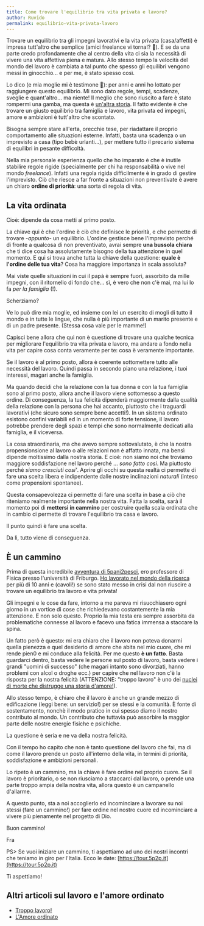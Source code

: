 ```yaml
---
title: Come trovare l'equilibrio tra vita privata e lavoro?
author: Ruvido
permalink: equilibrio-vita-privata-lavoro
---
```


Trovare un equilibrio tra gli impegni lavorativi e la
vita privata (casa/affetti) è impresa tutt'altro che semplice (amici freelance vi torna!? 🦊). E se da una parte credo profondamente che al centro della vita ci sia la necessità di vivere una vita affettiva piena e matura. Allo stesso tempo la velocità del mondo del lavoro è cambiata a tal punto che spesso gli equilibri vengono messi in ginocchio... e per me, è stato spesso così.

Lo dico (e mia moglie mi è testimone 🙈): per anni e anni ho lottato per raggiungere questo equilibrio. Mi sono dato regole, tempi, scadenze, sveglie e quant'altro... ma niente! Il meglio che sono riuscito a fare è stato rompermi una gamba, ma questa è [un'altra storia](https://5p2p.it/2013/04/12/quando-dio-ti-rompe-una-gamba.html). Il fatto evidente è che trovare un giusto equilibrio tra famiglia e lavoro, vita privata ed impegni, amore e ambizioni è tutt'altro che scontato.

Bisogna sempre stare all'erta, orecchie tese, per
riadattare il proprio comportamento alle situazioni
esterne. Infatti, basta una scadenza o un imprevisto
a casa (tipo bebè urlanti...), per mettere tutto il precario sistema di equilibri
in pesante difficoltà.

Nella mia personale esperienza quello che ho imparato è che
è inutile stabilire regole rigide (specialmente per chi ha
responsabilità o vive nel mondo _freelance_). Infatti una
regola rigida difficilmente è in grado di gestire
l'imprevisto. Ciò che riesce a far fronte a situazioni non
preventivate è avere un chiaro **ordine di priorità**: una sorta di regola di vita.

## La vita ordinata

Cioè: dipende da cosa metti al primo posto.

La chiave qui è che l'ordine è ciò che definisce le priorità, e che permette di
trovare _-appunto-_ un equilibrio. L'ordine gestisce bene
l'imprevisto perché di fronte a qualcosa di non
preventivato, avrai sempre **una bussola chiara** che ti dice
cosa ha assolutamente bisogno della tua attenzione in quel momento. E qui
si trova anche tutta la chiave della questione: **quale
è l'ordine delle tua vita**? Cosa ha maggiore importanza in
scala assoluta?

Mai viste quelle situazioni in cui il papà è sempre fuori, assorbito da mille impegni, con il ritornello di fondo che... sì, è vero che non c'è mai, ma lui lo fa _per la famiglia_ (!). 

Scherziamo? 

Ve lo può dire mia moglie, ed insieme con lei un esercito di mogli di tutto il mondo e in tutte le lingue, che nulla è più importante di un marito presente e di un padre presente. (Stessa cosa vale per le mamme!)

Capisci bene allora che qui non è questione di trovare una qualche tecnica per migliorare l'equilibrio tra vita privata e lavoro, ma andare a fondo nella vita per capire cosa conta veramente per te: cosa è veramente importante.

Se il lavoro è al primo posto, allora è coerente
sottomettere tutto alle necessità del lavoro. Quindi
passa in secondo piano una relazione, i tuoi interessi, 
magari anche la famiglia. 

Ma quando decidi che la relazione con la tua
donna e con la tua famiglia sono al primo posto, allora
anche il lavoro viene sottomesso a questo ordine. Di
conseguenza, la tua felicità dipenderà maggiormente
dalla qualità della relazione con la persona che hai
accanto, piuttosto che i traguardi lavorativi (che 
sicuro sono sempre bene accetti!). In un sistema ordinato esistono confini 
variabili ed in un momento di forte tensione, il lavoro
potrebbe prendere degli spazi e tempi che sono
normalmente dedicati alla famiglia, e il viceversa.

La cosa straordinaria, ma che avevo sempre sottovalutato,
è che la nostra propensionsione al lavoro o alle 
relazioni non è affatto innata, ma bensì dipende
moltissimo dalla nostra storia. E cioè: non siamo
noi che troviamo maggiore soddisfazione nel lavoro 
perché ... _sono fatto così_. Ma piuttosto perché
_siamo cresciuti cosi'_. Aprire gli occhi su questa
realtà ci permette di fare una scelta libera e 
indipendente dalle nostre inclinazioni _naturali_ (inteso come propensioni spontanee). 

Questa consapevolezza ci permette di fare una scelta in base a ciò che
riteniamo realmente importante nella nostra vita. Fatta la scelta,
sarà il momento poi di **mettersi in cammino** per costruire
quella scala ordinata che in cambio ci permette
di trovare l'equilibrio tra casa e lavoro.

Il punto quindi è fare una scelta.

Da lì, tutto viene di conseguenza.

## È un cammino

Prima di questa incredibile [avventura di 5pani2pesci](https://tour.5p2p.it), ero professore di Fisica presso l'università di Friburgo. [Ho lavorato nel mondo della ricerca](https://www.frias.uni-freiburg.de/en/people/fellows/current-fellows/rao) per più di 10 anni e (cavoli!) se sono stato messo in crisi dal non riuscire a trovare un equilibrio tra lavoro e vita privata! 

Gli impegni e le cose da fare, intorno a me pareva mi risucchiasero ogni giorno in un vortice di cose che richiedevano costantemente la mia attenzione. E non solo questo. Proprio la mia testa era sempre assorbita da problematiche connesse al lavoro e facevo una fatica immensa a staccare la spina.

Un fatto però è questo: mi era chiaro che il lavoro non poteva donarmi quella pienezza e quel desiderio di amore che abita nel mio cuore, che mi rende pien0 e mi conduce alla felicità. Per me questo **è un fatto**. Basta guardarci dentro, basta vedere le persone sul posto di lavoro, basta vedere i grandi "uomini di successo" (che magari intanto sono divorziati, hanno problemi con alcol o droghe ecc.) per capire che nel lavoro non c'è la risposta per la nostra felicità (ATTENZIONE: "troppo lavoro" è uno dei [nuclei di morte che distrugge una storia d'amore!](https://5p2p.it/ndm-troppo-lavoro)).

Allo stesso tempo, è chiaro che il lavoro è anche un grande mezzo di edificazione (leggi bene: un servizio!) per se stessi e la comunità. È fonte di sostentamento, nonchè il modo pratico in cui spesso diamo il nostro contributo al mondo. Un contributo che tuttavia può assorbire la maggior parte delle nostre energie fisiche e psichiche.

La questione è seria e ne va della nostra felicità. 

Con il tempo ho capito che non è tanto questione del lavoro che fai, ma di come il lavoro prende un posto all'interno della vita, in termini di priorità, soddisfazione e ambizioni personali.

Lo ripeto è un cammino, ma la chiave è fare ordine nel proprio cuore. Se il lavoro è prioritario, o se non riusciamo a staccarci dal lavoro, o prende una parte troppo ampia della nostra vita, allora questo è un campanello d'allarme.

A questo punto, sta a noi accoglierlo ed incominciare a lavorare su noi stessi (fare un cammino!) per fare ordine nel nostro cuore ed incominciare a vivere più pienamente nel progetto di Dio.

Buon cammino!

Fra

PS> Se vuoi iniziare un cammino, ti aspettiamo ad uno dei nostri incontri che
teniamo in giro per l'Italia. Ecco le date:
[https://tour.5p2p.it](https://tour.5p2p.it)

Ti aspettiamo!

## Altri articoli sul lavoro e l'amore ordinato

- [Troppo lavoro!](https://5p2p.it/ndm-troppo-lavoro)
- [L'Amore ordinato](https://5p2p.it/2014/02/28/amore-ordinato.html)
